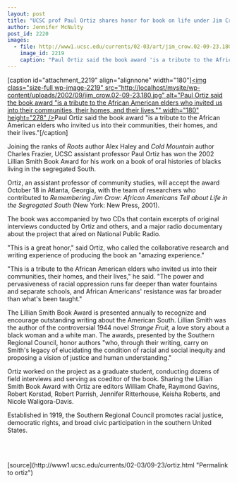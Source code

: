 ```yaml
---
layout: post
title: "UCSC prof Paul Ortiz shares honor for book on life under Jim Crow"
author: Jennifer McNulty
post_id: 2220
images:
  - file: http://www1.ucsc.edu/currents/02-03/art/jim_crow.02-09-23.180.jpg
    image_id: 2219
    caption: "Paul Ortiz said the book award 'is a tribute to the African American elders who invited us into their communities, their homes, and their lives.'"
---
```


[caption id="attachment_2219" align="alignnone" width="180"]<a href="http://localhost/mysite/wp-content/uploads/2002/09/jim_crow.02-09-23.180.jpg"><img class="size-full wp-image-2219" src="http://localhost/mysite/wp-content/uploads/2002/09/jim_crow.02-09-23.180.jpg" alt="Paul Ortiz said the book award "is a tribute to the African American elders who invited us into their communities, their homes, and their lives."" width="180" height="278" /></a>Paul Ortiz said the book award "is a tribute to the African American elders who invited us into their communities, their homes, and their lives."[/caption]
<p>
  Joining the ranks of <i>Roots</i> author Alex Haley and <i>Cold Mountain</i> author Charles Frazier, UCSC assistant professor Paul Ortiz has won the 2002 Lillian Smith Book Award for his work on a book of oral histories of blacks living in the segregated South.
</p>
<p>
  Ortiz, an assistant professor of community studies, will accept the award October 18 in Atlanta, Georgia, with the team of researchers who contributed to <i>Remembering Jim Crow: African Americans Tell about Life in the Segregated South</i> (New York: New Press, 2001).
</p>
<p>
  The book was accompanied by two CDs that contain excerpts of original interviews conducted by Ortiz and others, and a major radio documentary about the project that aired on National Public Radio.
</p>
<p>
  "This is a great honor," said Ortiz, who called the collaborative research and writing experience of producing the book an "amazing experience."
</p>
<p>
  "This is a tribute to the African American elders who invited us into their communities, their homes, and their lives," he said. "The power and pervasiveness of racial oppression runs far deeper than water fountains and separate schools, and African Americans' resistance was far broader than what's been taught."
</p>
<p>
  The Lillian Smith Book Award is presented annually to recognize and encourage outstanding writing about the American South. Lillian Smith was the author of the controversial 1944 novel <i>Strange Fruit,</i> a love story about a black woman and a white man. The awards, presented by the Southern Regional Council, honor authors "who, through their writing, carry on Smith's legacy of elucidating the condition of racial and social inequity and proposing a vision of justice and human understanding."
</p>
<p>
  Ortiz worked on the project as a graduate student, conducting dozens of field interviews and serving as coeditor of the book. Sharing the Lillian Smith Book Award with Ortiz are editors William Chafe, Raymond Gavins, Robert Korstad, Robert Parrish, Jennifer Ritterhouse, Keisha Roberts, and Nicole Waligora-Davis.
</p>
<p>
  Established in 1919, the Southern Regional Council promotes racial justice, democratic rights, and broad civic participation in the southern United States.
</p>
<p>
  <br>
  <br>

</p>
<p>

</p>
[source](http://www1.ucsc.edu/currents/02-03/09-23/ortiz.html "Permalink to ortiz")
